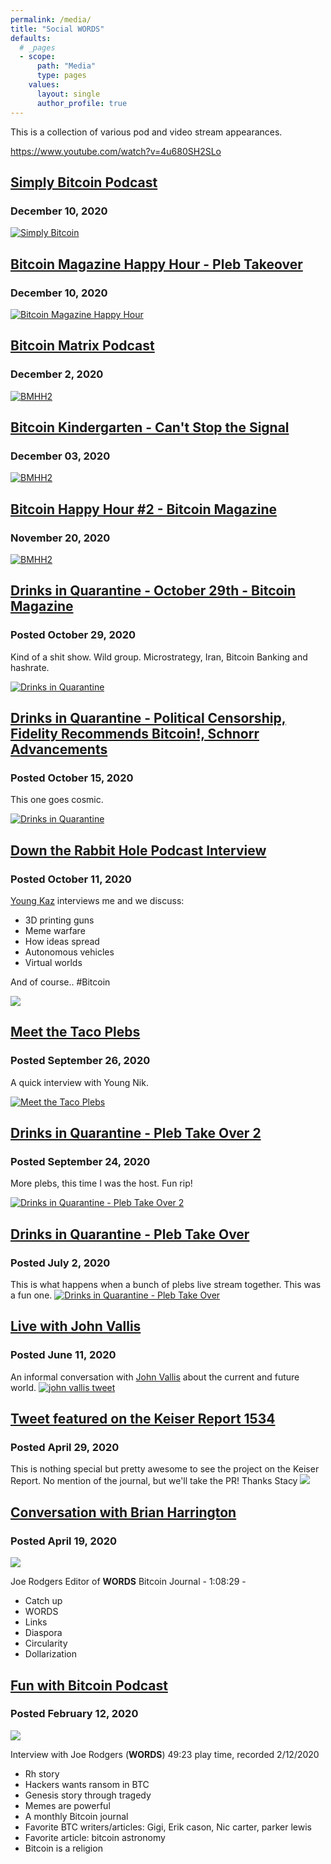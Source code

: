 ```yaml
---
permalink: /media/
title: "Social WORDS"
defaults:
  # _pages
  - scope:
      path: "Media"
      type: pages
    values:
      layout: single
      author_profile: true
---
```


This is a collection of various pod and video stream appearances.

https://www.youtube.com/watch?v=4u680SH2SLo

## [Simply Bitcoin Podcast](https://www.youtube.com/watch?v=4u680SH2SLo)
### December 10, 2020

[![Simply Bitcoin](/assets/images/media/simply.png)](https://www.youtube.com/watch?v=4u680SH2SLo)

## [Bitcoin Magazine Happy Hour - Pleb Takeover](https://www.youtube.com/watch?v=Md8kRJsSJ-g)
### December 10, 2020

[![Bitcoin Magazine Happy Hour](/assets/images/media/bmhh121020.png)](https://www.youtube.com/watch?v=Md8kRJsSJ-g)


## [Bitcoin Matrix Podcast](https://podcasts.apple.com/us/podcast/joe-rodgers-3d-printing-guns-bitcoin/id1534519469?i=1000501072349)
### December 2, 2020

[![BMHH2](/assets/images/media/btcmatrix.jpg)](https://podcasts.apple.com/us/podcast/joe-rodgers-3d-printing-guns-bitcoin/id1534519469?i=1000501072349)

## [Bitcoin Kindergarten - Can't Stop the Signal](https://www.youtube.com/watch?v=mwoLJ6NGpXk)
### December 03, 2020

[![BMHH2](/assets/images/media/btck.png)](https://www.youtube.com/watch?v=mwoLJ6NGpXk)

## [Bitcoin Happy Hour #2 - Bitcoin Magazine](https://youtu.be/74lYHt1ztOA)
### November 20, 2020

[![BMHH2](/assets/images/media/bmhh2.png)](https://youtu.be/74lYHt1ztOA)

## [Drinks in Quarantine - October 29th - Bitcoin Magazine](https://www.youtube.com/watch?v=vwXt3qRhhwI)
### Posted October 29, 2020
Kind of a shit show. Wild group. Microstrategy, Iran, Bitcoin Banking and hashrate.

[![Drinks in Quarantine ](/assets/images/media/diq4.png)](https://www.youtube.com/watch?v=vwXt3qRhhwI)


## [Drinks in Quarantine - Political Censorship, Fidelity Recommends Bitcoin!, Schnorr Advancements](https://www.youtube.com/watch?v=5LPxqa-vcgs)
### Posted October 15, 2020
This one goes cosmic. 

[![Drinks in Quarantine ](/assets/images/media/diq3.png)](https://www.youtube.com/watch?v=5LPxqa-vcgs)

## [Down the Rabbit Hole Podcast Interview](https://anchor.fm/dtrhole/episodes/DTRH8---Sovereignty-through-Technology-with-Joe-Rodgers-ektbc3)
### Posted October 11, 2020
[Young Kaz](https://twitter.com/btcbycko) interviews me and we discuss:
- 3D printing guns
- Meme warfare
- How ideas spread
- Autonomous vehicles 
- Virtual worlds

And of course.. #Bitcoin

[![](/assets/images/media/dtrh.png)](https://anchor.fm/dtrhole/episodes/DTRH8---Sovereignty-through-Technology-with-Joe-Rodgers-ektbc3)

## [Meet the Taco Plebs](https://www.youtube.com/watch?v=xP9_HQ0vAZ8&t=9s)
### Posted September 26, 2020
A quick interview with Young Nik. 

[![Meet the Taco Plebs](/assets/images/media/meet-the-plebs.png)](https://www.youtube.com/watch?v=xP9_HQ0vAZ8&t=9s)

## [Drinks in Quarantine - Pleb Take Over 2](https://www.youtube.com/watch?v=QwfoEpOjmTA)
### Posted September 24, 2020
More plebs, this time I was the host. Fun rip!

[![Drinks in Quarantine - Pleb Take Over 2](/assets/images/media/diq2.png)](https://www.youtube.com/watch?v=QwfoEpOjmTA)

## [Drinks in Quarantine - Pleb Take Over](https://www.youtube.com/watch?v=Xnk93WfGvNE)
### Posted July 2, 2020
This is what happens when a bunch of plebs live stream together. This was a fun one. 
[![Drinks in Quarantine - Pleb Take Over](/assets/images/media/diq.png)](https://www.youtube.com/watch?v=Xnk93WfGvNE)

## [Live with John Vallis](https://twitter.com/johnkvallis/status/1271256915075428352)
### Posted June 11, 2020
An informal conversation with [John Vallis](https://twitter.com/johnkvallis) about the current and future world.
[![john vallis tweet](/assets/images/media/jv1.png)](https://twitter.com/johnkvallis/status/1271256915075428352)

## [Tweet featured on the Keiser Report 1534](https://youtu.be/x9owXLhsg-0?t=561)
### Posted April 29, 2020
This is nothing special but pretty awesome to see the project on the Keiser Report. No mention of the journal, but we'll take the PR! Thanks Stacy
[![](/assets/images/media/keiser-report.png)](https://youtu.be/x9owXLhsg-0?t=560)

## [Conversation with Brian Harrington](https://youtu.be/rMTVUMXcuL8)
### Posted April 19, 2020
[![](/assets/images/media/brianharrington.png)](https://youtu.be/rMTVUMXcuL8?t=1)

Joe Rodgers Editor of **WORDS** Bitcoin Journal - 1:08:29 - 
* Catch up 
* WORDS
* Links
* Diaspora
* Circularity
* Dollarization

## [Fun with Bitcoin Podcast](https://anchor.fm/funwithbitcoin/episodes/Interview-with-Joe-Rodgers-WORDS-eapkfi)
### Posted February 12, 2020
[![](/assets/images/media/fwb.png)](https://anchor.fm/funwithbitcoin/episodes/Interview-with-Joe-Rodgers-WORDS-eapkfi)

Interview with Joe Rodgers (**WORDS**)	49:23 play time, recorded	2/12/2020	
* Rh story 
* Hackers wants ransom in BTC 
* Genesis story through tragedy 
* Memes are powerful 
* A monthly Bitcoin journal 
* Favorite BTC writers/articles: Gigi, Erik cason, Nic carter, parker lewis 
* Favorite article: bitcoin astronomy 
* Bitcoin is a religion 
